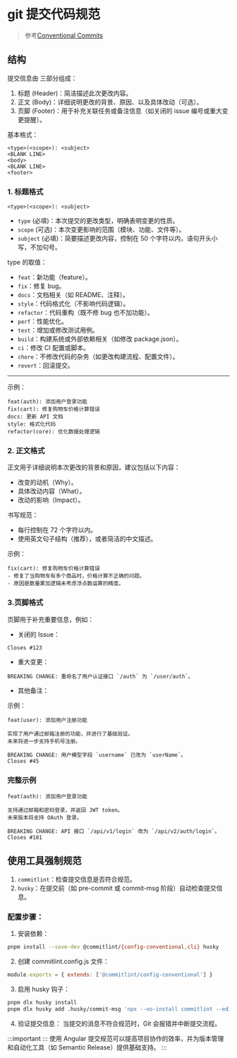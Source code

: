 # git 提交代码规范

> 参考[Conventional Commits](https://www.conventionalcommits.org/en/v1.0.0/)

## 结构

提交信息由 三部分组成：

1. 标题 (Header)：简洁描述此次更改内容。
2. 正文 (Body)：详细说明更改的背景、原因、以及具体改动（可选）。
3. 页脚 (Footer)：用于补充关联任务或备注信息（如关闭的 issue 编号或重大变更提醒）。

基本格式：

```plain
<type>(<scope>): <subject>
<BLANK LINE>
<body>
<BLANK LINE>
<footer>
```

### 1. 标题格式

```
<type>(<scope>): <subject>
```

- `type` (必填)：本次提交的更改类型，明确表明变更的性质。
- `scope` (可选)：本次变更影响的范围（模块、功能、文件等）。
- `subject` (必填)：简要描述更改内容，控制在 50 个字符以内，语句开头小写，不加句号。

type 的取值：

- `feat`：新功能（feature）。
- `fix`：修复 bug。
- `docs`：文档相关（如 README、注释）。
- `style`：代码格式化（不影响代码逻辑）。
- `refactor`：代码重构（既不修 bug 也不加功能）。
- `perf`：性能优化。
- `test`：增加或修改测试用例。
- `build`：构建系统或外部依赖相关（如修改 package.json）。
- `ci`：修改 CI 配置或脚本。
- `chore`：不修改代码的杂务（如更改构建流程、配置文件）。
- `revert`：回滚提交。

---

示例：

```
feat(auth): 添加用户登录功能
fix(cart): 修复购物车价格计算错误
docs: 更新 API 文档
style: 格式化代码
refactor(core): 优化数据处理逻辑
```

### 2. 正文格式

正文用于详细说明本次更改的背景和原因，建议包括以下内容：

- 改变的动机（Why）。
- 具体改动内容（What）。
- 改动的影响（Impact）。

书写规范：

- 每行控制在 72 个字符以内。
- 使用英文句子结构（推荐），或者简洁的中文描述。

示例：

```
fix(cart): 修复购物车价格计算错误
- 修复了当购物车有多个商品时，价格计算不正确的问题。
- 原因是数量累加逻辑未考虑浮点数运算的精度。
```

### 3.页脚格式

页脚用于补充重要信息，例如：

- 关闭的 Issue：

```
Closes #123
```

- 重大变更：

```
BREAKING CHANGE: 重命名了用户认证接口 `/auth` 为 `/user/auth`。
```

- 其他备注：

示例：

```
feat(user): 添加用户注册功能

实现了用户通过邮箱注册的功能，并进行了基础验证。
未来将进一步支持手机号注册。

BREAKING CHANGE: 用户模型字段 `username` 已改为 `userName`。
Closes #45
```

### 完整示例

```
feat(auth): 添加用户登录功能

支持通过邮箱和密码登录，并返回 JWT token。
未来版本将支持 OAuth 登录。

BREAKING CHANGE: API 接口 `/api/v1/login` 改为 `/api/v2/auth/login`。
Closes #101
```

## 使用工具强制规范

1. `commitlint`：检查提交信息是否符合规范。
2. `husky`：在提交前（如 pre-commit 或 commit-msg 阶段）自动检查提交信息。

### 配置步骤：

1. 安装依赖：

```bash
pnpm install --save-dev @commitlint/{config-conventional,cli} husky
```

2. 创建 commitlint.config.js 文件：

```js
module.exports = { extends: ['@commitlint/config-conventional'] }
```

3. 启用 husky 钩子：

```bash
pnpm dlx husky install
pnpm dlx husky add .husky/commit-msg 'npx --no-install commitlint --edit "$1"'
```

4. 验证提交信息： 当提交的消息不符合规范时，Git 会报错并中断提交流程。

:::important
::: 使用 Angular 提交规范可以提高项目协作的效率，并为版本管理和自动化工具（如 Semantic Release）提供基础支持。
:::
